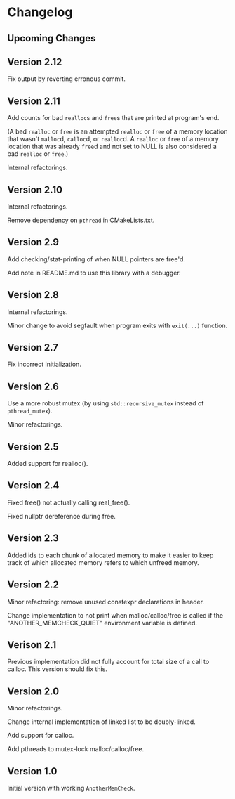 # Changelog

## Upcoming Changes

## Version 2.12

Fix output by reverting erronous commit.

## Version 2.11

Add counts for bad `realloc`s and `free`s that are printed at program's end.

(A bad `realloc` or `free` is an attempted `realloc` or `free` of a memory
location that wasn't `malloc`d, `calloc`d, or `realloc`d. A `realloc` or `free`
of a memory location that was already `free`d and not set to NULL is also
considered a bad `realloc` or `free`.)

Internal refactorings.

## Version 2.10

Internal refactorings.

Remove dependency on `pthread` in CMakeLists.txt.

## Version 2.9

Add checking/stat-printing of when NULL pointers are free'd.

Add note in README.md to use this library with a debugger.

## Version 2.8

Internal refactorings.

Minor change to avoid segfault when program exits with `exit(...)` function.

## Version 2.7

Fix incorrect initialization.

## Version 2.6

Use a more robust mutex (by using `std::recursive_mutex` instead of
`pthread_mutex`).

Minor refactorings.

## Version 2.5

Added support for realloc().

## Version 2.4

Fixed free() not actually calling real_free().

Fixed nullptr dereference during free.

## Version 2.3

Added ids to each chunk of allocated memory to make it easier to keep track of
which allocated memory refers to which unfreed memory.

## Version 2.2

Minor refactoring: remove unused constexpr declarations in header.

Change implementation to not print when malloc/calloc/free is called if the
"ANOTHER_MEMCHECK_QUIET" environment variable is defined.

## Verison 2.1

Previous implementation did not fully account for total size of a call to
calloc. This version should fix this.

## Version 2.0

Minor refactorings.

Change internal implementation of linked list to be doubly-linked.

Add support for calloc.

Add pthreads to mutex-lock malloc/calloc/free.

## Version 1.0

Initial version with working `AnotherMemCheck`.

